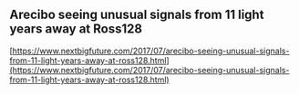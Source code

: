 ## Arecibo seeing unusual signals from 11 light years away at Ross128
  
  [https://www.nextbigfuture.com/2017/07/arecibo-seeing-unusual-signals-from-11-light-years-away-at-ross128.html](https://www.nextbigfuture.com/2017/07/arecibo-seeing-unusual-signals-from-11-light-years-away-at-ross128.html)
